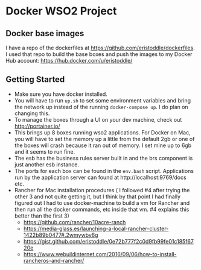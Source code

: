# Docker WSO2 Project

## Docker base images

I have a repo of the dockerfiles at https://github.com/eristoddle/dockerfiles. I used that repo to build the base boxes and push the images to my Docker Hub account: https://hub.docker.com/u/eristoddle/

## Getting Started

- Make sure you have docker installed.
- You will have to run `up.sh` to set some environment variables and bring the network up instead of the running `docker-compose up`. I do plan on changing this.
- To manage the boxes through a UI on your dev machine, check out http://portainer.io/
- This brings up 8 boxes running wso2 applications. For Docker on Mac, you will have to set the memory up a little from the default 2gb or one of the  boxes will crash because it ran out of memory. I set mine up to 6gb and it seems to run fine.
- The esb has the business rules server built in and the brs component is just another esb instance.
- The ports for each box can be found in the `env.bash` script. Applications run by the application server can found at http://localhost:9769/docs etc.
- Rancher for Mac installation procedures ( I followed #4 after trying the other 3 and not quite getting it, but I think by that point I had finally figured out I had to use docker-machine to build a vm for Rancher and then run all the docker commands, etc inside that vm. #4 explains this better than the first 3)
    - https://github.com/rancher/10acre-ranch
    - https://media-glass.es/launching-a-local-rancher-cluster-1422b89b0477#.2wmywby6g
    - https://gist.github.com/eristoddle/0e72b777f2c0d9fb99fe01c185f6720e
    - https://www.webuildinternet.com/2016/09/06/how-to-install-rancheros-and-rancher/
